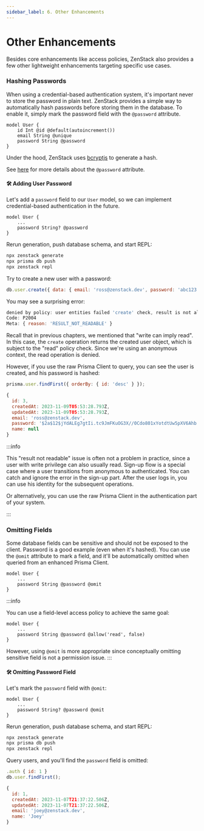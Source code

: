 ```yaml
---
sidebar_label: 6. Other Enhancements
---
```


# Other Enhancements

Besides core enhancements like access policies, ZenStack also provides a few other lightweight enhancements targeting specific use cases.

### Hashing Passwords

When using a credential-based authentication system, it's important never to store the password in plain text. ZenStack provides a simple way to automatically hash passwords before storing them in the database. To enable it, simply mark the password field with the `@password` attribute.

```zmodel
model User {
    id Int @id @default(autoincrement())
    email String @unique
    password String @password
}
```

Under the hood, ZenStack uses [bcryptjs](https://github.com/dcodeIO/bcrypt.js/tree/master) to generate a hash.

See [here](/docs/reference/zmodel-language#password) for more details about the `@password` attribute.

#### 🛠️ Adding User Password

Let's add a `password` field to our `User` model, so we can implement credential-based authentication in the future.

```zmodel
model User {
    ...
    password String? @password
}
```

Rerun generation, push database schema, and start REPL:

```bash
npx zenstack generate
npx prisma db push
npx zenstack repl
```

Try to create a new user with a password:

```js
db.user.create({ data: { email: 'ross@zenstack.dev', password: 'abc123' }})
```

You may see a surprising error:

```js
denied by policy: user entities failed 'create' check, result is not allowed to be read back
Code: P2004
Meta: { reason: 'RESULT_NOT_READABLE' }
```

Recall that in previous chapters, we mentioned that "write can imply read". In this case, the `create` operation returns the created user object, which is subject to the "read" policy check. Since we're using an anonymous context, the read operation is denied.

However, if you use the raw Prisma Client to query, you can see the user is created, and his password is hashed:

```js
prisma.user.findFirst({ orderBy: { id: 'desc' } });
```

```js
{
  id: 3,
  createdAt: 2023-11-09T05:53:28.793Z,
  updatedAt: 2023-11-09T05:53:28.793Z,
  email: 'ross@zenstack.dev',
  password: '$2a$12$jYdALEg7gtIi.tc9JmFKuOG3X//0Cdo801xYotdtUw5pXV6Ahb.2m',
  name: null
}
```

:::info

This "result not readable" issue is often not a problem in practice, since a user with write privilege can also usually read. Sign-up flow is a special case where a user transitions from anonymous to authenticated. You can catch and ignore the error in the sign-up part. After the user logs in, you can use his identity for the subsequent operations.

Or alternatively, you can use the raw Prisma Client in the authentication part of your system.

:::

### Omitting Fields

Some database fields can be sensitive and should not be exposed to the client. Password is a good example (even when it's hashed). You can use the `@omit` attribute to mark a field, and it'll be automatically omitted when queried from an enhanced Prisma Client.

```zmodel
model User {
    ...
    password String @password @omit
}
```

:::info

You can use a field-level access policy to achieve the same goal:

```zmodel
model User {
    ...
    password String @password @allow('read', false)
}
```

However, using `@omit` is more appropriate since conceptually omitting sensitive field is not a permission issue.
:::

#### 🛠️ Omitting Password Field

Let's mark the `password` field with `@omit`:

```zmodel
model User {
    ...
    password String? @password @omit
}
```

Rerun generation, push database schema, and start REPL:

```bash
npx zenstack generate
npx prisma db push
npx zenstack repl
```

Query users, and you'll find the `password` field is omitted:

```js
.auth { id: 1 }
db.user.findFirst();
```

```js
{
  id: 1,
  createdAt: 2023-11-07T21:37:22.506Z,
  updatedAt: 2023-11-07T21:37:22.506Z,
  email: 'joey@zenstack.dev',
  name: 'Joey'
}
```
